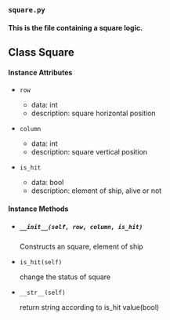 
### ```square.py```
#### This is the file containing a square logic.
## Class Square
#### Instance Attributes
* ```row```
    - data: int
    - description: square horizontal position

* ```column```
    - data: int
    - description: square vertical position

* ```is_hit```
    - data: bool
    - description: element of ship, alive or not

#### Instance Methods
* ##### ```__init__(self, row, column, is_hit)```
  Constructs an square, element of ship
    
* ```is_hit(self)```
  
  change the status of square
    
* ```__str__(self)```
  
  return string according to is_hit value(bool)
